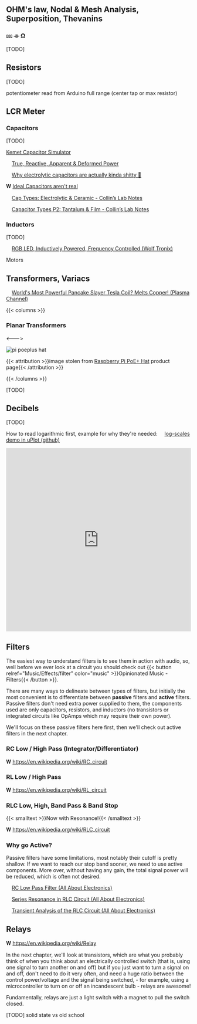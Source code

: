 ## OHM's law, Nodal & Mesh Analysis, Superposition, Thevanins

### ⅏ ⟛ Ω

<script>
    document.getElementById("Circuits1Menu").open = true;
</script>

[TODO]

## Resistors

[TODO]

potentiometer read from Arduino full range (center tap or max resistor)

## LCR Meter

### Capacitors

[TODO]

[Kemet Capacitor Simulator](https://ksim3.kemet.com/capacitor-simulation)

<img src="/common/youtube_social_icon_red.webp" style="height:0.8em"> [True, Reactive, Apparent & Deformed Power](https://www.youtube.com/watch?v=cxXmWZDwNEs&list=PL5cGwrD7cv8hK-qxPqRB25Dzs0BtLWhXz)

<img src="/common/youtube_social_icon_red.webp" style="height:0.8em"> [Why electrolytic capacitors are actually kinda shitty 💩](https://www.youtube.com/watch?v=WytU5uj78-4&list=PL5cGwrD7cv8hK-qxPqRB25Dzs0BtLWhXz)

 <span style="font-family: Arial">𝐖</span> [Ideal Capacitors aren't real](https://en.wikipedia.org/wiki/Two_capacitor_paradox)

<img src="/common/youtube_social_icon_red.webp" style="height:0.8em"> [Cap Types: Electrolytic & Ceramic - Collin’s Lab Notes](https://www.youtube.com/watch?v=7wBMDoM7C_U)

<img src="/common/youtube_social_icon_red.webp" style="height:0.8em"> [Capacitor Types P2: Tantalum & Film - Collin’s Lab Notes](https://www.youtube.com/watch?v=Th0evgETeBE)

### Inductors

[TODO]

<img src="/common/youtube_social_icon_red.webp" style="height:0.8em"> [RGB LED, Inductively Powered, Frequency Controlled (Wolf Tronix)](https://www.youtube.com/watch?v=3DeOPN1Cl1Y&list=PL5cGwrD7cv8hK-qxPqRB25Dzs0BtLWhXz)

Motors

## Transformers, Variacs

<img src="/common/youtube_social_icon_red.webp" style="height:0.8em"> [World's Most Powerful Pancake Slayer Tesla Coil? Melts Copper! (Plasma Channel)](https://www.youtube.com/watch?v=TT4QolzknC0)

{{< columns >}}

### Planar Transformers

<--->

<img src="/eng/pipoehat.webp" alt="pi poeplus hat">

{{< attribution >}}image stolen from [Raspberry Pi PoE+ Hat](https://www.raspberrypi.org/products/poe-plus-hat/) product page{{< /attribution >}}

{{< /columns >}}

[TODO]

## Decibels

[TODO]

How to read logarithmic first, example for why they're needed: <img src="/common/github-mark-white.svg" style="height:0.8em"> [log-scales demo in uPlot (github)](https://leeoniya.github.io/uPlot/demos/log-scales.html)



<iframe width="100%" height="500" src="https://www.youtube.com/embed/WZLQoP6CM0k" title="YouTube video player" frameborder="0" allow="accelerometer; autoplay; clipboard-write; encrypted-media; gyroscope; picture-in-picture" allowfullscreen></iframe>



## 

## Filters

The easiest way to understand filters is to see them in action with audio, so, well before we ever look at a circuit you should check out {{< button relref="Music/Effects/filter" color="music" >}}Opinionated Music - Filters{{< /button >}}.

There are many ways to delineate between types of filters, but initially the most convenient is to differentiate between **passive** filters and **active** filters. Passive filters don't need extra power supplied to them, the components used are only capacitors, resistors, and inductors (no transistors or integrated circuits like OpAmps which may require their own power).

We'll focus on these passive filters here first, then we'll check out active filters in the next chapter.

### RC Low / High Pass (Integrator/Differentiator)

<span style="font-family: Arial">𝐖</span> https://en.wikipedia.org/wiki/RC_circuit

### RL Low / High Pass

<span style="font-family: Arial">𝐖</span> https://en.wikipedia.org/wiki/RL_circuit

### RLC Low, High, Band Pass & Band Stop

{{< smalltext >}}Now with Resonance!{{< /smalltext >}}

<span style="font-family: Arial">𝐖</span> https://en.wikipedia.org/wiki/RLC_circuit

### Why go Active?

Passive filters have some limitations, most notably their cutoff is pretty shallow. If we want to reach our stop band sooner, we need to use active components. More over, without having any gain, the total signal power will be reduced, which is often not desired.



<img src="/common/youtube_social_icon_red.webp" style="height:0.8em"> [RC Low Pass Filter (All About Electronics)](https://www.youtube.com/watch?v=_2L0l-E1Wx0)

<img src="/common/youtube_social_icon_red.webp" style="height:0.8em"> [Series Resonance in RLC Circuit (All About Electronics)](https://www.youtube.com/watch?v=YLGrugmDvc0)

<img src="/common/youtube_social_icon_red.webp" style="height:0.8em"> [Transient Analysis of the RLC Circuit (All About Electronics)](https://www.youtube.com/watch?v=B4TezoTORYA)

## Relays

 <span style="font-family: Arial">𝐖</span> https://en.wikipedia.org/wiki/Relay

In the next chapter, we'll look at transistors, which are what you probably think of when you think about an electrically controlled switch (that is, using one signal to turn another on and off) but if you just want to turn a signal on and off, don't need to do it very often, and need a huge ratio between the control power/voltage and the signal being switched, - for example, using a microcontroller to turn on or off an incandescent bulb - relays are awesome!

Fundamentally, relays are just a light switch with a magnet to pull the switch closed.

[TODO] solid state vs old school

